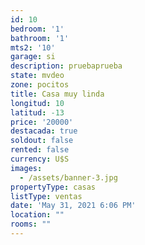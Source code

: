 ```yaml
---
id: 10
bedroom: '1'
bathroom: '1'
mts2: '10'
garage: si
description: pruebaprueba
state: mvdeo
zone: pocitos
title: Casa muy linda
longitud: 10
latitud: -13
price: '20000'
destacada: true
soldout: false
rented: false
currency: U$S
images:
  - /assets/banner-3.jpg
propertyType: casas
listType: ventas
date: 'May 31, 2021 6:06 PM'
location: ""
rooms: ""
---
```


